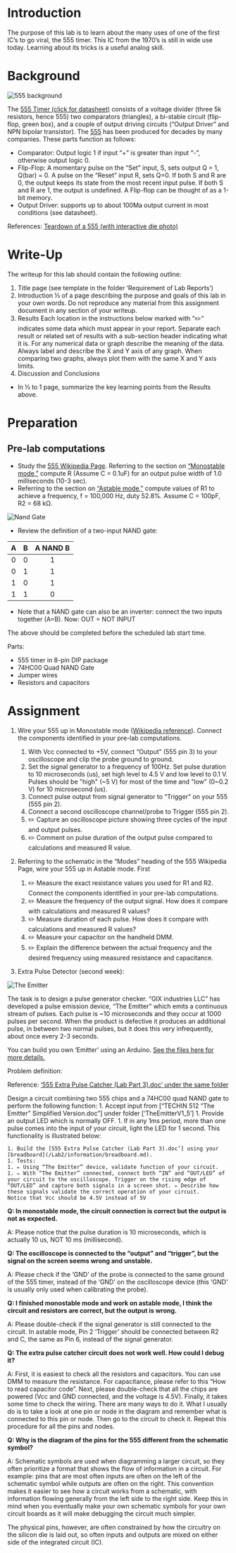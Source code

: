# Introduction
The purpose of this lab is to learn about the many uses of one of the first IC’s to go viral, the 555 timer. This IC from the 1970’s is still in wide use today. Learning about its tricks is a useful analog skill.

# Background

![555 background](assets/555_background.svg)

The [555 Timer (click for datasheet)](https://www.ti.com/lit/ds/symlink/ne555.pdf) consists of a voltage divider (three 5k resistors, hence 555) two comparators (triangles), a bi-stable circuit (flip-flop, green box), and a couple of output driving circuits (“Output Driver” and NPN bipolar transistor). The [555](https://en.wikipedia.org/wiki/555_timer_IC) has been produced for decades by many companies. These parts function as follows:
- Comparator: Output logic 1 if input “+” is greater than input “-”, otherwise output logic 0.
- Flip-Flop: A momentary pulse on the “Set” input, S, sets output Q = 1, Q(bar) = 0. A pulse on the “Reset” input R, sets Q=0. If both S and R are 0, the output keeps its state from the most recent input pulse. If  both S and R are 1, the output is undefined. A Flip-flop can be thought of as a 1-bit memory. 
- Output Driver: supports up to about 100Ma output current in most conditions (see datasheet).

References: [Teardown of a 555 (with interactive die photo)](http://www.righto.com/2016/02/555-timer-teardown-inside-worlds-most.html)


# Write-Up
The writeup for this lab should contain the following outline:
1. Title page (see template in the folder ‘Requirement of Lab Reports’)
2. Introduction 
⅓ of a page describing the purpose and goals of this lab in your own words. Do not reproduce any material from this assignment document in any section of your writeup.
3. Results
Each location in the instructions below marked with “✏️” indicates some data which must appear in your report. Separate each result or related set of results with a sub-section header indicating what it is. For any numerical data or graph describe the meaning of the data. Always label and describe the X and Y axis of any graph. When comparing two graphs, always plot them with the same X and Y axis limits. 
4.	Discussion and Conclusions
- In ½ to 1 page, summarize the key learning points from the Results above. 

# Preparation

## Pre-lab computations
- Study the [555 Wikipedia Page](https://en.wikipedia.org/wiki/555_timer_IC). Referring to the section on [“Monostable mode,”](https://en.wikipedia.org/wiki/555_timer_IC#Monostable) compute R (Assume C = 0.1uF) for an output pulse width of 1.0 milliseconds (10-3 sec).
- Referring to the section on [“Astable mode,”](https://en.wikipedia.org/wiki/555_timer_IC#Astable) compute values of R1 to achieve a frequency, f = 100,000 Hz, duty 52.8%. Assume C = 100pF, R2 = 68 kΩ.

![Nand Gate](assets/nand.png)

- Review the definition of a two-input NAND gate:

| A | B | A **NAND** B |
| :---: | :---: | :---: |
| 0 | 0 | 1 |
| 0 | 1 | 1 |
| 1 | 0 | 1 |
| 1 | 1 | 0 |
- Note that a NAND gate can also be an inverter: connect the two inputs together (A=B). Now: OUT = NOT INPUT

The above should be completed before the scheduled lab start time.  

Parts: 
- 555 timer in 8-pin DIP package
- 74HC00 Quad NAND Gate
- Jumper wires
- Resistors and capacitors

# Assignment

1. Wire your 555 up in Monostable mode ([Wikipedia reference](https://en.wikipedia.org/wiki/555_timer_IC#Monostable)). Connect the components identified in your pre-lab computations. 
    1. With Vcc connected to +5V, connect “Output” (555 pin 3) to your oscilloscope and clip the probe ground to ground. 
    1. Set the signal generator to a frequency of 100Hz. Set pulse duration to 10 microseconds (us), set high level to 4.5 V and low level to 0.1 V. Pulses should be "high" (~5 V) for most of the time and "low" (0~0.2 V) for 10 microsecond (us).
    1. Connect pulse output from signal generator to “Trigger” on your 555 (555 pin 2). 
    1. Connect a second oscilloscope channel/probe to Trigger (555 pin 2).
    1. ✏️ Capture an oscilloscope picture showing three cycles of the input and output pulses. 
    1. ✏️ Comment on pulse duration of the output pulse compared to calculations and measured R value. 

2. Referring to the schematic in the “Modes” heading of the 555 Wikipedia Page, wire your 555 up in Astable mode. First 
    1. ✏️ Measure the exact resistance values you used for R1 and R2. Connect the components identified in your pre-lab computations. 
    1. ✏️ Measure the frequency of the output signal. How does it compare with calculations and measured R values?
    1. ✏️ Measure duration of each pulse. How does it compare with calculations and measured R values?
    1. ✏️ Measure your capacitor on the handheld DMM. 
    1. ✏️ Explain the difference between the actual frequency and the desired frequency using measured resistance and capacitance.

3. Extra Pulse Detector (second week):

![The Emitter](assets/the_emitter.png)

The task is to design a pulse generator checker. “GIX industries LLC” has developed a pulse emission device, “The Emitter” which emits a continuous stream of pulses. Each pulse is ~10 microseconds and they occur at 1000 pulses per second. When the product is defective it produces an additional pulse, in between two normal pulses, but it does this very infrequently, about once every 2-3 seconds.

You can build you own ‘Emitter’ using an Arduino. [See the files here for more details.](emitter)

Problem definition: 

Reference: [‘555 Extra Pulse Catcher (Lab Part 3).doc’ under the same folder]()

Design a circuit combining two 555 chips and a 74HC00 quad NAND gate to perform the following function:
    1. Accept input from [“TECHIN 512 “The Emitter” Simplified Version.doc”] under folder [‘TheEmitterV1_5’]
    1. Provide an output LED which is normally OFF.
    1. If in any 1ms period, more than one pulse comes into the input of your circuit, light the LED for 1 second. This functionality is illustrated below:

    1. Build the [555 Extra Pulse Catcher (Lab Part 3).doc’] using your [breadboard](/Lab2/information/breadboard.md). 
    1. Tests: 
	1. ✏️ Using “The Emitter” device, validate function of your circuit. 
	1. ✏️ With “The Emitter” connected, connect both “IN” and “OUT/LED” of your circuit to the oscilloscope. Trigger on the rising edge of “OUT/LED” and capture both signals in a screen shot. ✏️ Describe how these signals validate the correct operation of your circuit.
	Notice that Vcc should be 4.5V instead of 5V

**Q: In monostable mode, the circuit connection is correct but the output is not as expected.**

A: Please notice that the pulse duration is 10 microseconds, which is actually 10 us, NOT 10 ms (millisecond).

**Q: The oscilloscope is connected to the “output” and “trigger”, but the signal on the screen seems wrong and unstable.**

A: Please check if the ‘GND’ of the probe is connected to the same ground of the 555 timer, instead of the ‘GND’ on the oscilloscope device (this ‘GND’ is usually only used when calibrating the probe).

**Q: I finished monostable mode and work on astable mode, I think the circuit and resistors are correct, but the output is wrong.**

A: Please double-check if the signal generator is still connected to the circuit. In astable mode, Pin 2 ‘Trigger’ should be connected between R2 and C, the same as Pin 6, instead of the signal generator.

**Q: The extra pulse catcher circuit does not work well. How could I debug it?**

A: First, it is easiest to check all the resistors and capacitors. You can use DMM to measure the resistance. For capacitance, please refer to this “How to read capacitor code”. Next, please double-check that all the chips are powered (Vcc and GND connected, and the voltage is 4.5V). Finally, it takes some time to check the wiring. There are many ways to do it. What I usually do is to take a look at one pin or node in the diagram and remember what is connected to this pin or node. Then go to the circuit to check it. Repeat this procedure for all the pins and nodes.

**Q: Why is the diagram of the pins for the 555 different from the schematic symbol?**

A: Schematic symbols are used when diagramming a larger circuit, so they often prioritize a format that shows the flow of information in a circuit. For example: pins that are most often inputs are often on the left of the schematic symbol while outputs are often on the right. This convention makes it easier to see how a circuit works from a schematic, with information flowing generally from the left side to the right side. Keep this in mind when you eventually make your own schematic symbols for your own circuit boards as it will make debugging the circuit much simpler.

The physical pins, however, are often constrained by how the circuitry on the silicon die is laid out, so often inputs and outputs are mixed on either side of the integrated circuit (IC). 
